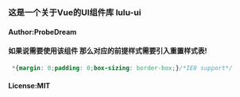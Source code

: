 ### 这是一个关于Vue的UI组件库 lulu-ui

#### Author:ProbeDream

#### 如果说需要使用该组件 那么对应的前提样式需要引入重置样式表!
```css
 *{margin: 0;padding: 0;box-sizing: border-box;}/*IE8 support*/ 
```

#### License:MIT


